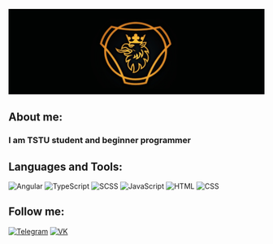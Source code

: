 ![Header](https://github.com/AlexeyLVB/AlexeyLVB/blob/main/assets/saab_griffin.jpg)

## About me:
### I am TSTU student and beginner programmer

## Languages and Tools:

![Angular](https://img.shields.io/badge/-Angular-red?style=for-the-badge&logo=angular)
![TypeScript](https://img.shields.io/badge/-TypeScript-blue?style=for-the-badge&logo=)
![SCSS](https://img.shields.io/badge/-SCSS-critical?style=for-the-badge&logo=SCSS)
![JavaScript](https://img.shields.io/badge/-JavaScript-black?style=for-the-badge&logo=JavaScript)
![HTML](https://img.shields.io/badge/-HTML-orange?style=for-the-badge&logo=html)
![CSS](https://img.shields.io/badge/-CSS-informational?style=for-the-badge&logo=CSS)

## Follow me:
[![Telegram](https://img.shields.io/badge/-Telegram-blue?style=for-the-badge&logo=Telegram)](https://t.me/alexey_lvb)
[![VK](https://img.shields.io/badge/-VK-blue?style=for-the-badge&logo=VK)](https://vk.com/rams_lvb)
